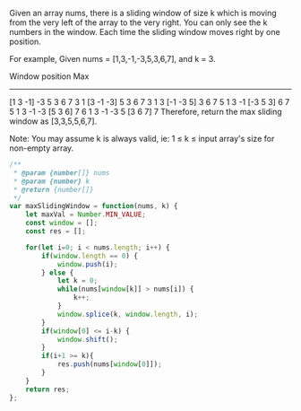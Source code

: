 Given an array nums, there is a sliding window of size k which is moving from the very left of the array to the very right. You can only see the k numbers in the window. Each time the sliding window moves right by one position.

For example,
Given nums = [1,3,-1,-3,5,3,6,7], and k = 3.

Window position                Max
---------------               -----
[1  3  -1] -3  5  3  6  7       3
 1 [3  -1  -3] 5  3  6  7       3
 1  3 [-1  -3  5] 3  6  7       5
 1  3  -1 [-3  5  3] 6  7       5
 1  3  -1  -3 [5  3  6] 7       6
 1  3  -1  -3  5 [3  6  7]      7
Therefore, return the max sliding window as [3,3,5,5,6,7].

Note:
You may assume k is always valid, ie: 1 ≤ k ≤ input array's size for non-empty array.

```js
/**
 * @param {number[]} nums
 * @param {number} k
 * @return {number[]}
 */
var maxSlidingWindow = function(nums, k) {
    let maxVal = Number.MIN_VALUE;
    const window = [];
    const res = [];

    for(let i=0; i < nums.length; i++) {
        if(window.length == 0) {
            window.push(i);
        } else {
            let k = 0;
            while(nums[window[k]] > nums[i]) {
                k++;
            }
            window.splice(k, window.length, i);
        }
        if(window[0] <= i-k) {
            window.shift();
        }
        if(i+1 >= k){
            res.push(nums[window[0]]);
        }
    }
    return res;
};
```
